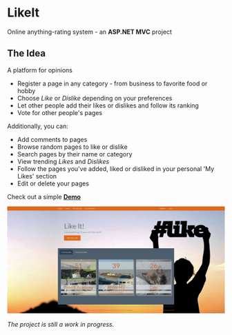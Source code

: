 LikeIt
======

Online anything-rating system - an **ASP.NET MVC** project

## The Idea
A platform for opinions

*	Register a page in any category - from business to favorite food or hobby
*	Choose *Like* or *Dislike* depending on your preferences
*	Let other people add their likes or dislikes and follow its ranking
*	Vote for other people's pages

Additionally, you can:

*	Add comments to pages
*	Browse random pages to like or dislike
*	Search pages by their name or category
*	View trending *Likes* and *Dislikes*
*	Follow the pages you've added, liked or disliked in your personal 'My Likes' section
*	Edit or delete your pages

Check out a simple **[Demo](http://likeit.apphb.com/)**

<p align="center"><img src="https://raw.githubusercontent.com/svetlai/LikeIt/master/LikeIt/Web/LikeIt.Web/Images/screenshot.png"></p>

*The project is still a work in progress.*